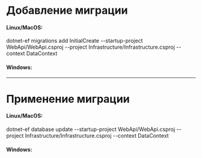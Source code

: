 # Добавление миграции
#### Linux/MacOS: 
dotnet-ef migrations add InitialCreate --startup-project WebApi/WebApi.csproj --project Infrastructure/Infrastructure.csproj --context DataContext

#### Windows:

---
# Применение миграции
#### Linux/MacOS:
dotnet-ef database update --startup-project WebApi/WebApi.csproj --project Infrastructure/Infrastructure.csproj --context DataContext

#### Windows:
